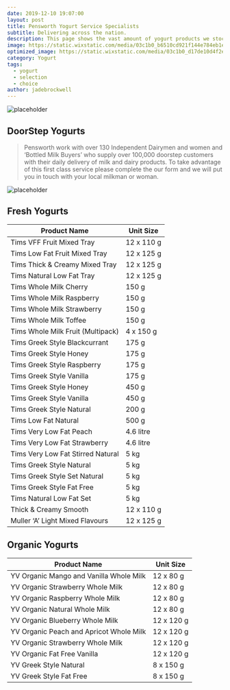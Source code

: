 ```yaml
---
date: 2019-12-10 19:07:00
layout: post
title: Pensworth Yogurt Service Specialists
subtitle: Delivering across the nation.
description: This page shows the vast amount of yogurt products we stock and deliver at Pensworth to your business.
image: https://static.wixstatic.com/media/03c1b0_b6510cd921f144e784eb1e63b9e41eca~mv2.jpg/v1/fill/w_1189,h_300,al_c,q_80,usm_0.66_1.00_0.01/03c1b0_b6510cd921f144e784eb1e63b9e41eca~mv2.webp
optimized_image: https://static.wixstatic.com/media/03c1b0_d17de10d4f2e4fb2bbeca1706f474161~mv2.jpg/v1/fill/w_484,h_211,al_c,q_80,usm_0.66_1.00_0.01/03c1b0_d17de10d4f2e4fb2bbeca1706f474161~mv2.webp
category: Yogurt
tags:
  - yogurt
  - selection
  - choice
author: jadebrockwell
---
```


![placeholder](https://static.wixstatic.com/media/03c1b0_8f9e1df7f0d7476499603b7cca698034~mv2.png/v1/fill/w_283,h_78,al_c,q_80,usm_0.66_1.00_0.01/Pensworth%20New%20Logo.webp "Pensworth")

## DoorStep Yogurts

> Pensworth work with over 130 Independent Dairymen and women and ‘Bottled Milk Buyers’ who supply over 100,000 doorstep customers with their daily delivery of milk and dairy products. To take advantage of this first class service please complete the our form and we will put you in touch with your local milkman or woman.

![placeholder](https://static.wixstatic.com/media/03c1b0_44ae4befa0c64043beccd5921e6a0425~mv2.jpg/v1/fill/w_476,h_211,al_c,q_80,usm_0.66_1.00_0.01/03c1b0_44ae4befa0c64043beccd5921e6a0425~mv2.webp "yogurt")

## Fresh Yogurts

<table>
  <thead>
    <tr>
      <th> Product Name</th>
      <th>Unit Size</th>
    </tr>
  </thead>
  <tbody>
    <tr>
      <td>Tims VFF Fruit Mixed Tray</td>
      <td>12 x 110 g</td>
    </tr>
    <tr>
      <td>Tims Low Fat Fruit Mixed Tray</td>
      <td>12 x 125 g</td>
    </tr>
    <tr>
      <td>Tims Thick & Creamy Mixed Tray</td>
      <td>12 x 125 g</td>
    </tr>
     <tr>
      <td>Tims Natural Low Fat Tray</td>
      <td>12 x 125 g</td>
    </tr>
    <tr>
      <td>Tims Whole Milk Cherry</td>
      <td>150 g</td>
    </tr>
        <tr>
      <td>Tims Whole Milk Raspberry</td>
      <td>150 g</td>
    </tr>
    <tr>
      <td>Tims Whole Milk Strawberry</td>
      <td>150 g</td>
    </tr>
    <tr>
      <td>Tims Whole Milk Toffee</td>
      <td>150 g</td>
    </tr>
    <tr>
      <td>Tims Whole Milk Fruit (Multipack)</td>
      <td>4 x 150 g</td>
    </tr>
    <tr>
      <td>Tims Greek Style Blackcurrant</td>
      <td>175 g</td>
    </tr>
    <tr>
      <td>Tims Greek Style Honey</td>
      <td>175 g</td>
    </tr>
    <tr>
      <td>Tims Greek Style Raspberry</td>
      <td>175 g</td>
    </tr>
    <tr>
      <td>Tims Greek Style Vanilla</td>
      <td>175 g</td>
    </tr>
    <tr>
      <td>Tims Greek Style Honey</td>
      <td>450 g</td>
    </tr>
    <tr>
      <td>Tims Greek Style Vanilla</td>
      <td>450 g</td>
    </tr>
    <tr>
      <td>Tims Greek Style Natural</td>
      <td>200 g</td>
    </tr>
    <tr>
      <td>Tims Low Fat Natural</td>
      <td>500 g</td>
    </tr>
    <tr>
      <td>Tims Very Low Fat Peach</td>
      <td>4.6 litre</td>
    </tr>
    <tr>
      <td>Tims Very Low Fat Strawberry</td>
      <td>4.6 litre</td>
    </tr>
    <tr>
      <td>Tims Very Low Fat Stirred Natural</td>
      <td>5 kg</td>
    </tr>
    <tr>
      <td>Tims Greek Style Natural</td>
      <td>5 kg</td>
    </tr>
    <tr>
      <td>Tims Greek Style Set Natural</td>
      <td>5 kg</td>
    </tr>
    <tr>
      <td>Tims Greek Style Fat Free</td>
      <td>5 kg</td>
    </tr>
    <tr>
      <td>Tims Natural Low Fat Set</td>
      <td>5 kg</td>
    </tr>
      <tr>
      <td>Thick & Creamy Smooth</td>
      <td>12 x 110 g</td>
    </tr>
      <tr>
      <td>Muller ‘A’ Light Mixed Flavours</td>
      <td>12 x 125 g</td>
    </tr>
  </tbody>
</table>

## Organic Yogurts

<table>
  <thead>
    <tr>
      <th> Product Name</th>
      <th>Unit Size</th>
    </tr>
  </thead>
  <tbody>
    <tr>
      <td>YV Organic Mango and Vanilla Whole Milk</td>
      <td>12 x 80 g</td>
    </tr>
    <tr>
      <td>YV Organic Strawberry Whole Milk</td>
      <td>12 x 80 g</td>
    </tr>
    <tr>
      <td>YV Organic Raspberry Whole Milk</td>
      <td>12 x 80 g</td>
    </tr>
    <tr>
      <td>YV Organic Natural Whole Milk</td>
      <td>12 x 80 g</td>
    </tr>
    <tr>
      <td>YV Organic Blueberry Whole Milk</td>
      <td>12 x 120 g</td>
    </tr>
    <tr>
      <td>YV Organic Peach and Apricot Whole Milk</td>
      <td>12 x 120 g</td>
    </tr>
    <tr>
      <td>YV Organic Strawberry Whole Milk</td>
      <td>12 x 120 g</td>
    </tr>
    <tr>
      <td>YV Organic Fat Free Vanilla</td>
      <td>12 x 120 g</td>
    </tr>
    <tr>
      <td>YV Greek Style Natural</td>
      <td>8 x 150 g</td>
    </tr>
    <tr>
      <td>YV Greek Style Fat Free</td>
      <td>8 x 150 g</td>
    </tr>
  </tbody>
</table>
